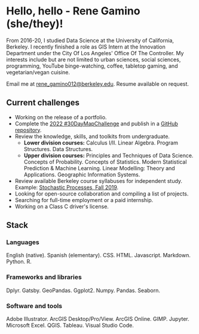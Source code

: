 # Hello, hello - Rene Gamino **(she/they)**!
From 2016-20, I studied Data Science at the University of California, Berkeley. I recently finished a role as GIS Intern at the Innovation Department under the City Of Los Angeles' Office Of The Controller.
My interests include but are not limited to urban sciences, social sciences, programming, YouTube binge-watching, coffee, tabletop gaming, and vegetarian/vegan cuisine.

Email me at [rene_gamino012@berkeley.edu](mailto:rene_gamino012@berkeley.edu). Resume available on request. 
## Current challenges 
* Working on the release of a portfolio.
* Complete the [2022 #30DayMapChallenge](https://30daymapchallenge.com/) and publish in a [GitHub repository](https://github.com/renegamino012/30DayMapChallenge__Nov_2022).
* Review the knowledge, skills, and toolkits from undergraduate.
  * **Lower division courses:** Calculus I/II. Linear Algebra. Program Structures. Data Structures. 
  * **Upper division courses:** Principles and Techniques of Data Science. Concepts of Probability. Concepts of Statistics. Modern Statistical Prediction & Machine Learning. Linear Modelling: Theory and Applications. Geographic Information Systems.
* Review available Berkeley course syllabuses for independent study. Example: [Stochastic Processes, Fall 2019](https://github.com/dsuryakusuma/stochastic-processes/blob/master/notes/STAT_150_Lecture_Series.pdf).
* Looking for open-source collaboration and compiling a list of projects. 
* Searching for full-time employment or a paid internship.
* Working on a Class C driver's license.
## Stack 
### Languages 
English (native). Spanish (elementary). 
CSS. HTML. Javascript. Markdown. Python. R.
### Frameworks and libraries
Dplyr. Gatsby. GeoPandas. Ggplot2. Numpy. Pandas. Seaborn. 
### Software and tools 
Adobe Illustrator. ArcGIS Desktop/Pro/View. ArcGIS Online. GIMP. Jupyter. Microsoft Excel. QGIS. Tableau. Visual Studio Code.

